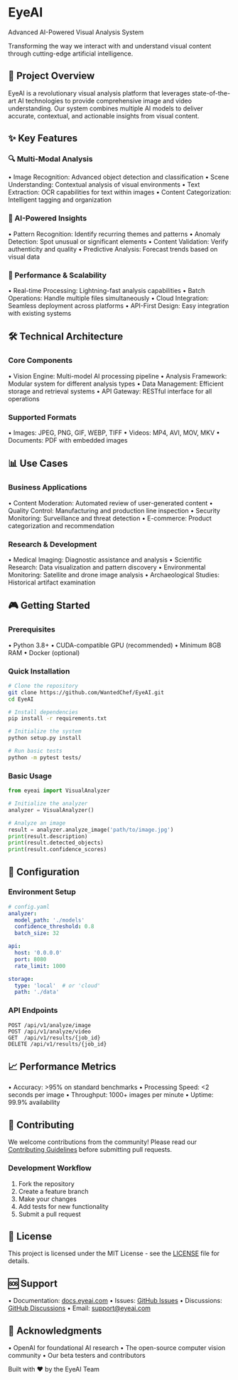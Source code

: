 # EyeAI

Advanced AI-Powered Visual Analysis System

Transforming the way we interact with and understand visual content through cutting-edge artificial intelligence.

## 🎯 Project Overview

EyeAI is a revolutionary visual analysis platform that leverages state-of-the-art AI technologies to provide comprehensive image and video understanding. Our system combines multiple AI models to deliver accurate, contextual, and actionable insights from visual content.

## ✨ Key Features

### 🔍 Multi-Modal Analysis

• Image Recognition: Advanced object detection and classification
• Scene Understanding: Contextual analysis of visual environments
• Text Extraction: OCR capabilities for text within images
• Content Categorization: Intelligent tagging and organization

### 🧠 AI-Powered Insights

• Pattern Recognition: Identify recurring themes and patterns
• Anomaly Detection: Spot unusual or significant elements
• Content Validation: Verify authenticity and quality
• Predictive Analysis: Forecast trends based on visual data

### 🚀 Performance & Scalability

• Real-time Processing: Lightning-fast analysis capabilities
• Batch Operations: Handle multiple files simultaneously
• Cloud Integration: Seamless deployment across platforms
• API-First Design: Easy integration with existing systems

## 🛠️ Technical Architecture

### Core Components

• Vision Engine: Multi-model AI processing pipeline
• Analysis Framework: Modular system for different analysis types
• Data Management: Efficient storage and retrieval systems
• API Gateway: RESTful interface for all operations

### Supported Formats

• Images: JPEG, PNG, GIF, WEBP, TIFF
• Videos: MP4, AVI, MOV, MKV
• Documents: PDF with embedded images

## 📊 Use Cases

### Business Applications

• Content Moderation: Automated review of user-generated content
• Quality Control: Manufacturing and production line inspection
• Security Monitoring: Surveillance and threat detection
• E-commerce: Product categorization and recommendation

### Research & Development

• Medical Imaging: Diagnostic assistance and analysis
• Scientific Research: Data visualization and pattern discovery
• Environmental Monitoring: Satellite and drone image analysis
• Archaeological Studies: Historical artifact examination

## 🎮 Getting Started

### Prerequisites

• Python 3.8+
• CUDA-compatible GPU (recommended)
• Minimum 8GB RAM
• Docker (optional)

### Quick Installation

```bash
# Clone the repository
git clone https://github.com/WantedChef/EyeAI.git
cd EyeAI

# Install dependencies
pip install -r requirements.txt

# Initialize the system
python setup.py install

# Run basic tests
python -m pytest tests/
```

### Basic Usage

```python
from eyeai import VisualAnalyzer

# Initialize the analyzer
analyzer = VisualAnalyzer()

# Analyze an image
result = analyzer.analyze_image('path/to/image.jpg')
print(result.description)
print(result.detected_objects)
print(result.confidence_scores)
```

## 🔧 Configuration

### Environment Setup

```yaml
# config.yaml
analyzer:
  model_path: './models'
  confidence_threshold: 0.8
  batch_size: 32

api:
  host: '0.0.0.0'
  port: 8080
  rate_limit: 1000

storage:
  type: 'local'  # or 'cloud'
  path: './data'
```

### API Endpoints

```
POST /api/v1/analyze/image
POST /api/v1/analyze/video
GET  /api/v1/results/{job_id}
DELETE /api/v1/results/{job_id}
```

## 📈 Performance Metrics

• Accuracy: >95% on standard benchmarks
• Processing Speed: <2 seconds per image
• Throughput: 1000+ images per minute
• Uptime: 99.9% availability

## 🤝 Contributing

We welcome contributions from the community! Please read our [Contributing Guidelines](CONTRIBUTING.md) before submitting pull requests.

### Development Workflow

1. Fork the repository
2. Create a feature branch
3. Make your changes
4. Add tests for new functionality
5. Submit a pull request

## 📄 License

This project is licensed under the MIT License - see the [LICENSE](LICENSE) file for details.

## 🆘 Support

• Documentation: [docs.eyeai.com](https://docs.eyeai.com/)
• Issues: [GitHub Issues](https://github.com/WantedChef/EyeAI/issues)
• Discussions: [GitHub Discussions](https://github.com/WantedChef/EyeAI/discussions)
• Email: support@eyeai.com

## 🙏 Acknowledgments

• OpenAI for foundational AI research
• The open-source computer vision community
• Our beta testers and contributors

Built with ❤️ by the EyeAI Team
